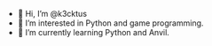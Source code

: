- 👋 Hi, I’m @k3cktus
- 👀 I’m interested in Python and game programming.
- 🌱 I’m currently learning Python and Anvil.

<!---
k3cktus/k3cktus is a ✨ special ✨ repository because its `README.md` (this file) appears on your GitHub profile.
You can click the Preview link to take a look at your changes.
--->
